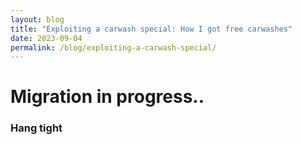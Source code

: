 ```yaml
---
layout: blog
title: "Exploiting a carwash special: How I got free carwashes"
date: 2023-09-04
permalink: /blog/exploiting-a-carwash-special/
---
```


# Migration in progress..

### Hang tight